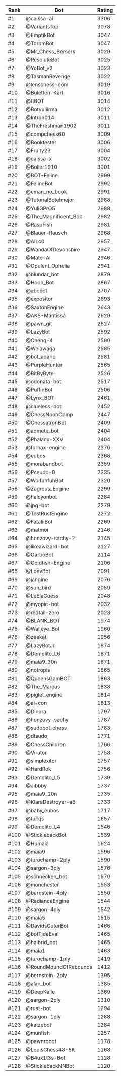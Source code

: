 Rank|Bot|Rating
---|---|---
#1|@caissa-ai|3306
#2|@VariantsTop|3078
#3|@EmptikBot|3047
#4|@ToromBot|3047
#5|@Mr_Chess_Berserk|3029
#6|@ResoluteBot|3025
#7|@YoBot_v2|3023
#8|@TasmanRevenge|3022
#9|@lenschess-com|3019
#10|@Buletten-Karl|3016
#11|@ttBOT|3014
#12|@Botyuliirma|3012
#13|@Intron014|3011
#14|@TheFreshman1902|3011
#15|@compchess60|3009
#16|@Booktester|3006
#17|@Fruity23|3004
#18|@caissa-x|3002
#19|@Boller1910|3001
#20|@BOT-Feline|2999
#21|@FelineBot|2992
#22|@eman_no_book|2991
#23|@TutorialBotelmejor|2988
#24|@YuliGPrO5|2988
#25|@The_Magnificent_Bob|2982
#26|@RaspFish|2981
#27|@Blauer-Rausch|2968
#28|@AILc0|2957
#29|@WandaOfDevonshire|2947
#30|@Mate-AI|2946
#31|@Opulent_Ophelia|2941
#32|@blundar_bot|2879
#33|@Hoon_Bot|2867
#34|@abcbot|2707
#35|@expositor|2693
#36|@SaxtonEngine|2643
#37|@AKS-Mantissa|2629
#38|@pawn_git|2627
#39|@LazyBot|2592
#40|@Cheng-4|2590
#41|@Weiawaga|2585
#42|@bot_adario|2581
#43|@PurpleHunter|2565
#44|@BitByByte|2526
#45|@odonata-bot|2517
#46|@PuffinBot|2506
#47|@Lynx_BOT|2461
#48|@clueless-bot|2452
#49|@ChessNoobComp|2447
#50|@ChessatronBot|2409
#51|@admete_bot|2404
#52|@Phalanx-XXV|2404
#53|@fornax-engine|2370
#54|@eubos|2368
#55|@morabandbot|2359
#56|@Pseudo-0|2335
#57|@WolfuhfuhBot|2320
#58|@Zagreus_Engine|2299
#59|@halcyonbot|2284
#60|@jpg-bot|2279
#61|@TestRustEngine|2272
#62|@FataliiBot|2269
#63|@matmoi|2146
#64|@honzovy-sachy-2|2145
#65|@likeawizard-bot|2127
#66|@GarboBot|2114
#67|@Goldfish-Engine|2106
#68|@LoevBot|2091
#69|@jangine|2076
#70|@sun_bird|2059
#71|@LeElaGuess|2048
#72|@myopic-bot|2032
#73|@redtail-zero|2023
#74|@BLANK_BOT|1974
#75|@Walleye_Bot|1960
#76|@zeekat|1956
#77|@LazyBotJr|1874
#78|@Demolito_L6|1871
#79|@maia9_30n|1871
#80|@notropis|1865
#81|@QueensGamBOT|1863
#82|@The_Marcus|1838
#83|@piglet_engine|1814
#84|@ai-con|1813
#85|@Dinora|1797
#86|@honzovy-sachy|1787
#87|@sudobot_chess|1783
#88|@dtsudo|1771
#89|@ChessChildren|1766
#90|@Virutor|1758
#91|@simplexitor|1757
#92|@HardRok|1756
#93|@Demolito_L5|1739
#94|@Jibbby|1737
#95|@maia9_10n|1735
#96|@KlaraDestroyer-aB|1733
#97|@baby_eubos|1717
#98|@turkjs|1657
#99|@Demolito_L4|1646
#100|@SticklebackBot|1639
#101|@Humaia|1624
#102|@maia9|1596
#103|@turochamp-2ply|1590
#104|@sargon-3ply|1576
#105|@schnecken_bot|1570
#106|@monchester|1553
#107|@bernstein-4ply|1550
#108|@RadianceEngine|1544
#109|@sargon-4ply|1542
#110|@maia5|1515
#111|@DavidsGuterBot|1466
#112|@botTideEval|1465
#113|@haibrid_bot|1465
#114|@maia1|1463
#115|@turochamp-1ply|1419
#116|@RoundMoundOfRebounds|1412
#117|@bernstein-2ply|1395
#118|@alan_bot|1385
#119|@DeepKalle|1369
#120|@sargon-2ply|1310
#121|@rust-bot|1294
#122|@sargon-1ply|1288
#123|@katzebot|1284
#124|@munfish|1257
#125|@pawnrobot|1178
#126|@LouisChess48-6K|1168
#127|@B4ux1t3s-Bot|1128
#128|@SticklebackNNBot|1120
